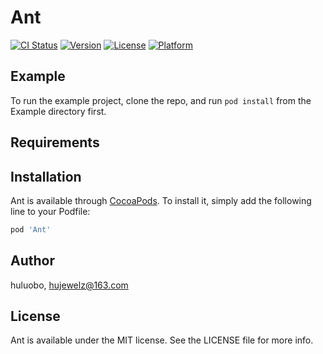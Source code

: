 # Ant

[![CI Status](https://img.shields.io/travis/huluobo/Ant.svg?style=flat)](https://travis-ci.org/huluobo/Ant)
[![Version](https://img.shields.io/cocoapods/v/Ant.svg?style=flat)](https://cocoapods.org/pods/Ant)
[![License](https://img.shields.io/cocoapods/l/Ant.svg?style=flat)](https://cocoapods.org/pods/Ant)
[![Platform](https://img.shields.io/cocoapods/p/Ant.svg?style=flat)](https://cocoapods.org/pods/Ant)

## Example

To run the example project, clone the repo, and run `pod install` from the Example directory first.

## Requirements

## Installation

Ant is available through [CocoaPods](https://cocoapods.org). To install
it, simply add the following line to your Podfile:

```ruby
pod 'Ant'
```

## Author

huluobo, hujewelz@163.com

## License

Ant is available under the MIT license. See the LICENSE file for more info.
